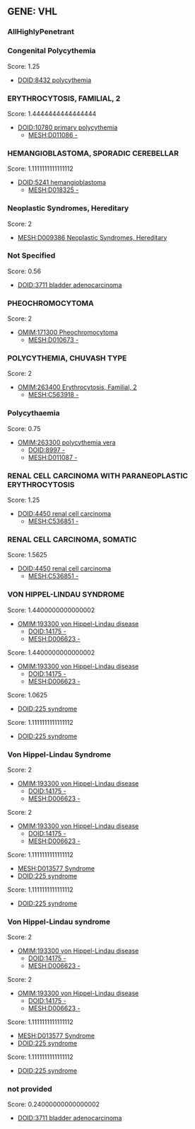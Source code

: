
## GENE: VHL

### AllHighlyPenetrant

### Congenital Polycythemia

Score: 1.25

 * [DOID:8432 polycythemia](http://beta.monarchinitiative.org/disease/DOID:8432)

### ERYTHROCYTOSIS, FAMILIAL, 2

Score: 1.4444444444444444

 * [DOID:10780 primary polycythemia](http://beta.monarchinitiative.org/disease/DOID:10780)
    * [MESH:D011086 -](http://beta.monarchinitiative.org/disease/MESH:D011086)

### HEMANGIOBLASTOMA, SPORADIC CEREBELLAR

Score: 1.1111111111111112

 * [DOID:5241 hemangioblastoma](http://beta.monarchinitiative.org/disease/DOID:5241)
    * [MESH:D018325 -](http://beta.monarchinitiative.org/disease/MESH:D018325)

### Neoplastic Syndromes, Hereditary

Score: 2

 * [MESH:D009386 Neoplastic Syndromes, Hereditary](http://beta.monarchinitiative.org/disease/MESH:D009386)

### Not Specified

Score: 0.56

 * [DOID:3711 bladder adenocarcinoma](http://beta.monarchinitiative.org/disease/DOID:3711)

### PHEOCHROMOCYTOMA

Score: 2

 * [OMIM:171300 Pheochromocytoma](http://beta.monarchinitiative.org/disease/OMIM:171300)
    * [MESH:D010673 -](http://beta.monarchinitiative.org/disease/MESH:D010673)

### POLYCYTHEMIA, CHUVASH TYPE

Score: 2

 * [OMIM:263400 Erythrocytosis, Familial, 2](http://beta.monarchinitiative.org/disease/OMIM:263400)
    * [MESH:C563918 -](http://beta.monarchinitiative.org/disease/MESH:C563918)

### Polycythaemia

Score: 0.75

 * [OMIM:263300 polycythemia vera](http://beta.monarchinitiative.org/disease/OMIM:263300)
    * [DOID:8997 -](http://beta.monarchinitiative.org/disease/DOID:8997)
    * [MESH:D011087 -](http://beta.monarchinitiative.org/disease/MESH:D011087)

### RENAL CELL CARCINOMA WITH PARANEOPLASTIC ERYTHROCYTOSIS

Score: 1.25

 * [DOID:4450 renal cell carcinoma](http://beta.monarchinitiative.org/disease/DOID:4450)
    * [MESH:C536851 -](http://beta.monarchinitiative.org/disease/MESH:C536851)

### RENAL CELL CARCINOMA, SOMATIC

Score: 1.5625

 * [DOID:4450 renal cell carcinoma](http://beta.monarchinitiative.org/disease/DOID:4450)
    * [MESH:C536851 -](http://beta.monarchinitiative.org/disease/MESH:C536851)

### VON HIPPEL-LINDAU SYNDROME

Score: 1.4400000000000002

 * [OMIM:193300 von Hippel-Lindau disease](http://beta.monarchinitiative.org/disease/OMIM:193300)
    * [DOID:14175 -](http://beta.monarchinitiative.org/disease/DOID:14175)
    * [MESH:D006623 -](http://beta.monarchinitiative.org/disease/MESH:D006623)

Score: 1.4400000000000002

 * [OMIM:193300 von Hippel-Lindau disease](http://beta.monarchinitiative.org/disease/OMIM:193300)
    * [DOID:14175 -](http://beta.monarchinitiative.org/disease/DOID:14175)
    * [MESH:D006623 -](http://beta.monarchinitiative.org/disease/MESH:D006623)

Score: 1.0625

 * [DOID:225 syndrome](http://beta.monarchinitiative.org/disease/DOID:225)

Score: 1.1111111111111112

 * [DOID:225 syndrome](http://beta.monarchinitiative.org/disease/DOID:225)

### Von Hippel-Lindau Syndrome

Score: 2

 * [OMIM:193300 von Hippel-Lindau disease](http://beta.monarchinitiative.org/disease/OMIM:193300)
    * [DOID:14175 -](http://beta.monarchinitiative.org/disease/DOID:14175)
    * [MESH:D006623 -](http://beta.monarchinitiative.org/disease/MESH:D006623)

Score: 2

 * [OMIM:193300 von Hippel-Lindau disease](http://beta.monarchinitiative.org/disease/OMIM:193300)
    * [DOID:14175 -](http://beta.monarchinitiative.org/disease/DOID:14175)
    * [MESH:D006623 -](http://beta.monarchinitiative.org/disease/MESH:D006623)

Score: 1.1111111111111112

 * [MESH:D013577 Syndrome](http://beta.monarchinitiative.org/disease/MESH:D013577)
 * [DOID:225 syndrome](http://beta.monarchinitiative.org/disease/DOID:225)

Score: 1.1111111111111112

 * [DOID:225 syndrome](http://beta.monarchinitiative.org/disease/DOID:225)

### Von Hippel-Lindau syndrome

Score: 2

 * [OMIM:193300 von Hippel-Lindau disease](http://beta.monarchinitiative.org/disease/OMIM:193300)
    * [DOID:14175 -](http://beta.monarchinitiative.org/disease/DOID:14175)
    * [MESH:D006623 -](http://beta.monarchinitiative.org/disease/MESH:D006623)

Score: 2

 * [OMIM:193300 von Hippel-Lindau disease](http://beta.monarchinitiative.org/disease/OMIM:193300)
    * [DOID:14175 -](http://beta.monarchinitiative.org/disease/DOID:14175)
    * [MESH:D006623 -](http://beta.monarchinitiative.org/disease/MESH:D006623)

Score: 1.1111111111111112

 * [MESH:D013577 Syndrome](http://beta.monarchinitiative.org/disease/MESH:D013577)
 * [DOID:225 syndrome](http://beta.monarchinitiative.org/disease/DOID:225)

Score: 1.1111111111111112

 * [DOID:225 syndrome](http://beta.monarchinitiative.org/disease/DOID:225)

### not provided

Score: 0.24000000000000002

 * [DOID:3711 bladder adenocarcinoma](http://beta.monarchinitiative.org/disease/DOID:3711)
